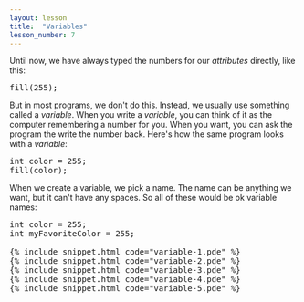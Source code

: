 ```yaml
---
layout: lesson
title:  "Variables"
lesson_number: 7
---
```


Until now, we have always typed the numbers for our *attributes* directly, like this:

<pre>fill(255);</pre>

But in most programs, we don't do this. Instead, we usually use something called a *variable*. When you write a *variable*, you can think of it as the computer remembering a number for you. When you want, you can ask the program the write the number back. Here's how the same program looks with a *variable*:

<pre>int color = 255;
fill(color);
</pre>

When we create a variable, we pick a name. The name can be anything we want, but it can't have any spaces. So all of these would be ok variable names:

<pre>int color = 255;
int myFavoriteColor = 255;

{% include snippet.html code="variable-1.pde" %}
{% include snippet.html code="variable-2.pde" %}
{% include snippet.html code="variable-3.pde" %}
{% include snippet.html code="variable-4.pde" %}
{% include snippet.html code="variable-5.pde" %}


